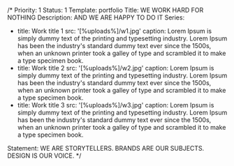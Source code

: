 /*
Priority: 1
Status: 1
Template: portfolio
Title: WE WORK HARD FOR NOTHING
Description: AND WE ARE HAPPY TO DO IT
Series:
- title: Work title 1
  src: '[%uploads%]/w1.jpg'
  caption: Lorem Ipsum is simply dummy text of the printing and typesetting industry. Lorem Ipsum has been the industry's standard dummy text ever since the 1500s, when an unknown printer took a galley of type and scrambled it to make a type specimen book.
- title: Work title 2
  src: '[%uploads%]/w2.jpg'
  caption: Lorem Ipsum is simply dummy text of the printing and typesetting industry. Lorem Ipsum has been the industry's standard dummy text ever since the 1500s, when an unknown printer took a galley of type and scrambled it to make a type specimen book.
- title: Work title 3
  src: '[%uploads%]/w3.jpg'
  caption: Lorem Ipsum is simply dummy text of the printing and typesetting industry. Lorem Ipsum has been the industry's standard dummy text ever since the 1500s, when an unknown printer took a galley of type and scrambled it to make a type specimen book.

Statement: WE ARE STORYTELLERS. BRANDS ARE OUR SUBJECTS. DESIGN IS OUR VOICE.
*/
